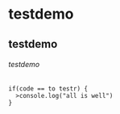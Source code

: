 # testdemo
## testdemo
###### testdemo
```
if(code == to testr) {
  >console.log("all is well")
}
```
